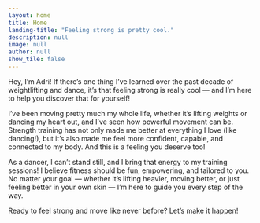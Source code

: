 ```yaml
---
layout: home
title: Home
landing-title: "Feeling strong is pretty cool."
description: null
image: null
author: null
show_tile: false
---
```


Hey, I’m Adri! If there’s one thing I’ve learned over the past decade of weightlifting and dance, it’s that feeling strong is really cool — and I’m here to help you discover that for yourself!

I’ve been moving pretty much my whole life, whether it’s lifting weights or dancing my heart out, and I’ve seen how powerful movement can be. Strength training has not only made me better at everything I love (like dancing!), but it’s also made me feel more confident, capable, and connected to my body. And this is a feeling you deserve too!

As a dancer, I can’t stand still, and I bring that energy to my training sessions! I believe fitness should be fun, empowering, and tailored to you. No matter your goal — whether it’s lifting heavier, moving better, or just feeling better in your own skin — I’m here to guide you every step of the way.

Ready to feel strong and move like never before? Let’s make it happen!
